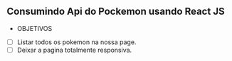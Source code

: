 ## Consumindo Api do Pockemon usando React JS

- OBJETIVOS

- [ ] Listar todos os pokemon na nossa page.
- [ ] Deixar a pagina totalmente responsiva.